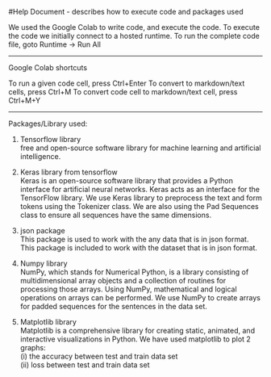 #Help Document - describes how to execute code and packages used

We used the Google Colab to write code, and execute the code. To execute the code we initially connect to a hosted runtime.
To run the complete code file, goto Runtime -> Run All

---

Google Colab shortcuts

To run a given code cell, press Ctrl+Enter
To convert to markdown/text cells, press Ctrl+M
To convert code cell to markdown/text cell, press Ctrl+M+Y

---

Packages/Library used:

1) Tensorflow library  
free and open-source software library for machine learning and artificial intelligence.

2) Keras library from tensorflow  
Keras is an open-source software library that provides a Python interface for artificial neural networks. 
Keras acts as an interface for the TensorFlow library. We use Keras library to preprocess the text and form tokens using the Tokenizer class.
We are also using the Pad Sequences class to ensure all sequences have the same dimensions.

3) json package  
This package is used to work with the any data that is in json format. This package is included to work with the dataset that is in json format.

4) Numpy library  
NumPy, which stands for Numerical Python, is a library consisting of multidimensional array objects and a collection of routines for processing those arrays.
Using NumPy, mathematical and logical operations on arrays can be performed. 
We use NumPy to create arrays for padded sequences for the sentences in the data set.

5) Matplotlib library  
Matplotlib is a comprehensive library for creating static, animated, and interactive visualizations in Python. 
We have used matplotlib to plot 2 graphs:  
(i) the accuracy between test and train data set  
(ii) loss between test and train data set
